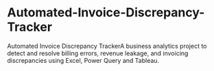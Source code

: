 # Automated-Invoice-Discrepancy-Tracker
Automated Invoice Discrepancy TrackerA business analytics project to detect and resolve billing errors, revenue leakage, and invoicing discrepancies using Excel, Power Query and Tableau.
